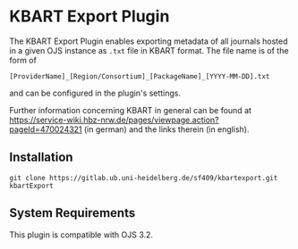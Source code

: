 # KBART Export Plugin

The KBART Export Plugin enables exporting metadata of all journals hosted in a given OJS instance as `.txt` file in KBART format. The file name is of the form of
```
[ProviderName]_[Region/Consortium]_[PackageName]_[YYYY-MM-DD].txt
```
and can be configured in the plugin's settings.

Further information concerning KBART in general can be found at https://service-wiki.hbz-nrw.de/pages/viewpage.action?pageId=470024321 (in german) and the links therein (in english).

## Installation
```plaintext
git clone https://gitlab.ub.uni-heidelberg.de/sf409/kbartexport.git kbartExport
```

## System Requirements
This plugin is compatible with OJS 3.2.

